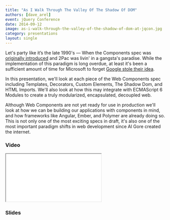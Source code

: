 ```yaml
---
title: "As I Walk Through The Valley Of The Shadow Of DOM"
authors: [dave_arel]
event: jQuery Conference
date: 2014-09-12
image: as-i-walk-through-the-valley-of-the-shadow-of-dom-at-jqcon.jpg
category: presentations
layout: single
---
```


Let's party like it’s the late 1990's — When the Components spec was
[originally introduced](http://www.w3.org/TR/NOTE-HTMLComponents) and 2Pac was
livin' in a gangsta's paradise. While the implementation of this paradigm is
long overdue, at least it's been a sufficient amount of time for Microsoft to
forget [Google stole their idea](http://www.w3.org/TR/components-intro/).

<!-- Excerpt -->

In this presentation, we'll look at each piece of the Web Components spec
including Templates, Decorators, Custom Elements, The Shadow Dom, and HTML
Imports. We'll also look at how this may integrate with ECMAScript 6 Modules to
create a truly modularized, encapsulated, decoupled web.

Although Web Components are not yet ready for use in production we'll look at
how we can be building our applications with components in mind, and how
frameworks like Angular, Ember, and Polymer are already doing so. This is not
only one of the most exciting specs in draft, it's also one of the most
important paradigm shifts in web development since Al Gore created the internet.

### Video

<div class="iframe-wrap">
    <iframe src="//www.youtube.com/embed/nbsWP2cPhhU" itemprop="video"></iframe>
</div>

### Slides

<script async class="speakerdeck-embed" data-id="93aa45201cdc013275c65e46c93fec54" data-ratio="1.33333333333333" src="//speakerdeck.com/assets/embed.js"></script>
